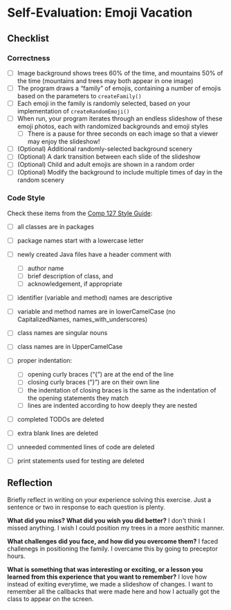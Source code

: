 # Self-Evaluation: Emoji Vacation

## Checklist

### Correctness

- [ ] Image background shows trees 60% of the time, and mountains 50% of the time (mountains and trees may both appear in one image)
- [ ] The program draws a “family” of emojis, containing a number of emojis based on the parameters to `createFamily()`
- [ ] Each emoji in the family is randomly selected, based on your implementation of `createRandomEmoji()`
- [ ] When run, your program iterates through an endless slideshow of these emoji photos, each with randomized backgrounds and emoji styles
  - [ ] There is a pause for three seconds on each image so that a viewer may enjoy the slideshow!
- [ ] (Optional) Additional randomly-selected background scenery
- [ ] (Optional) A dark transition between each slide of the slideshow
- [ ] (Optional) Child and adult emojis are shown in a random order
- [ ] (Optional) Modify the background to include multiple times of day in the random scenery

### Code Style

Check these items from the [Comp 127 Style Guide](https://comp127.innig.net/resources/style-guide/):

- [ ] all classes are in packages
- [ ] package names start with a lowercase letter
- [ ] newly created Java files have a header comment with
    - [ ] author name
    - [ ] brief description of class, and
    - [ ] acknowledgement, if appropriate
- [ ] identifier (variable and method) names are descriptive
- [ ] variable and method names are in lowerCamelCase (no CapitalizedNames,
  names_with_underscores)
- [ ] class names are singular nouns
- [ ] class names are in UpperCamelCase
- [ ] proper indentation:
    - [ ] opening curly braces (“{”) are at the end of the line
    - [ ] closing curly braces (“}”) are on their own line
    - [ ] the indentation of closing braces is the same as the indentation of the
      opening statements they match
    - [ ] lines are indented according to how deeply they are nested
- [ ] completed TODOs are deleted
- [ ] extra blank lines are deleted
- [ ] unneeded commented lines of code are deleted
- [ ] print statements used for testing are deleted


## Reflection

Briefly reflect in writing on your experience solving this exercise. Just a
sentence or two in response to each question is plenty.

**What did you miss? What did you wish you did better?**
I don't think I missed anything. I wish I could position my trees in a more aesthitic manner. 


**What challenges did you face, and how did you overcome them?**
I faced challenegs in positioning the family. I overcame this by going to preceptor hours. 


**What is something that was interesting or exciting, or a lesson you learned from this experience that you want to remember?**
I love how instead of exiting everytime, we made a slideshow of changes. I want to remember all the callbacks that were made here and how I actually got the class to appear on the screen. 